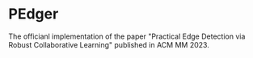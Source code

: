 # PEdger
The officianl implementation of the paper "Practical Edge Detection via Robust Collaborative Learning" published in ACM MM 2023. 
